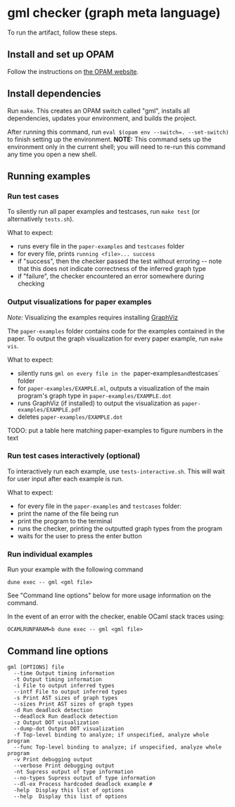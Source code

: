 # gml checker (graph meta language)

To run the artifact, follow these steps.

## Install and set up OPAM

Follow the instructions on [the OPAM website][opam].

## Install dependencies

Run `make`.  This creates an OPAM switch called "gml", installs all
dependencies, updates your environment, and builds the project.

After running this command, run `eval $(opam env --switch=. --set-switch)` to
finish setting up the environment.
**NOTE:** This command sets up the environment only in the current shell;
you will need to re-run this command any time you open a new shell.

## Running examples

### Run test cases

To silently run all paper examples and testcases, run `make test`
(or alternatively `tests.sh`).

What to expect:
 - runs every file in the `paper-examples` and `testcases` folder
 - for every file, prints `running <file>... success`
 - if "success", then the checker passed the test without erroring -- note that this does not indicate correctness of the inferred graph type
 - if "failure", the checker encountered an error somewhere during checking

### Output visualizations for paper examples

*Note:* Visualizing the examples requires installing [GraphViz][graphviz]

The `paper-examples` folder contains code for the examples contained in the
paper. To output the graph visualization for every paper example,
run `make vis`.

What to expect:
 - silently runs `gml on every file in the `paper-examples` and `testcases` folder
 - for `paper-examples/EXAMPLE.ml`, outputs a visualization of the main program's
   graph type in `paper-examples/EXAMPLE.dot`
 - runs GraphViz (if installed) to output the visualization as
   `paper-examples/EXAMPLE.pdf`
 - deletes `paper-examples/EXAMPLE.dot`

TODO: put a table here matching paper-examples to figure numbers in the text

### Run test cases interactively (optional)

To interactively run each example, use `tests-interactive.sh`.
This will wait for user input after each example is run.

What to expect:
 - for every file in the `paper-examples` and `testcases` folder:
 - print the name of the file being run
 - print the program to the terminal
 - runs the checker, printing the outputted graph types from the program
 - waits for the user to press the enter button

### Run individual examples

Run your example with the following command
```
dune exec -- gml <gml file>
```

See "Command line options" below for more usage information on the command.

In the event of an error with the checker, enable OCaml stack traces using:
```
OCAMLRUNPARAM=b dune exec -- gml <gml file>
```







## Command line options

```
gml [OPTIONS] file
  --time Output timing information
  -t Output timing information
  -i File to output inferred types
  --intf File to output inferred types
  -s Print AST sizes of graph types
  --sizes Print AST sizes of graph types
  -d Run deadlock detection
  --deadlock Run deadlock detection
  -z Output DOT visualization
  --dump-dot Output DOT visualization
  -f Top-level binding to analyze; if unspecified, analyze whole program
  --func Top-level binding to analyze; if unspecified, analyze whole program
  -v Print debugging output
  --verbose Print debugging output
  -nt Supress output of type information
  --no-types Supress output of type information
  --dl-ex Process hardcoded deadlock example #
  -help  Display this list of options
  --help  Display this list of options
```

  [opam]: https://opam.ocaml.org/doc/install.html
  [graphviz]: https://graphviz.org/